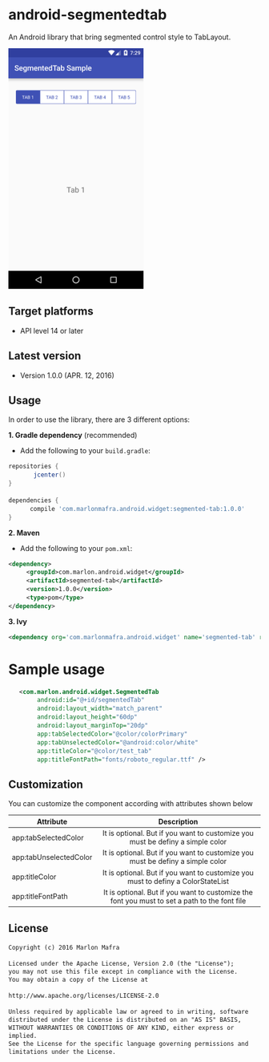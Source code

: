 android-segmentedtab
===============

An Android library that bring segmented control style to TabLayout.

<img width="270" src="./screenshots/sample.png" />

Target platforms
---

- API level 14 or later

Latest version
---

- Version 1.0.0  (APR. 12, 2016)

Usage
---

In order to use the library, there are 3 different options:

**1. Gradle dependency** (recommended)

 - 	Add the following to your `build.gradle`:
 ```gradle
repositories {
	    jcenter()
}

dependencies {
	   compile 'com.marlonmafra.android.widget:segmented-tab:1.0.0'
}
```

**2. Maven**
- Add the following to your `pom.xml`:

 ```xml
<dependency>
      <groupId>com.marlon.android.widget</groupId>
      <artifactId>segmented-tab</artifactId>
      <version>1.0.0</version>
      <type>pom</type>
</dependency>
```

**3. Ivy**

 ```xml
<dependency org='com.marlonmafra.android.widget' name='segmented-tab' rev='1.0.0'/>
```

# Sample usage

```xml
   <com.marlon.android.widget.SegmentedTab
        android:id="@+id/segmentedTab"
        android:layout_width="match_parent"
        android:layout_height="60dp"
        android:layout_marginTop="20dp"
        app:tabSelectedColor="@color/colorPrimary"
        app:tabUnselectedColor="@android:color/white"
        app:titleColor="@color/test_tab"
        app:titleFontPath="fonts/roboto_regular.ttf" />
```

## Customization

You can customize the component according with attributes shown below

| Attribute             | Description   |
| ----------------------|:-------------:| 
| app:tabSelectedColor  | It is optional. But if you want to customize you must be definy a simple color | 
| app:tabUnselectedColor| It is optional. But if you want to customize you must be definy a simple color | 
| app:titleColor        | It is optional. But if you want to customize you must to definy a ColorStateList | 
| app:titleFontPath     | It is optional. But if you want to customize the font you must to set a path to the font file |

License
---

	Copyright (c) 2016 Marlon Mafra

    Licensed under the Apache License, Version 2.0 (the "License");
    you may not use this file except in compliance with the License.
    You may obtain a copy of the License at

    http://www.apache.org/licenses/LICENSE-2.0

    Unless required by applicable law or agreed to in writing, software
    distributed under the License is distributed on an "AS IS" BASIS,
    WITHOUT WARRANTIES OR CONDITIONS OF ANY KIND, either express or implied.
    See the License for the specific language governing permissions and
    limitations under the License.

